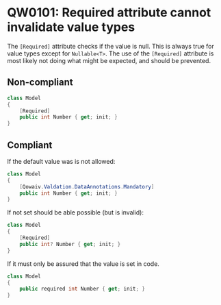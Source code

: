# QW0101: Required attribute cannot invalidate value types

The `[Required]` attribute checks if the value is null. This is always true
for value types except for `Nullable<T>`. The use of the `[Required]` attribute
is most likely not doing what might be expected, and should be prevented.

## Non-compliant
``` C#
class Model
{
    [Required]
    public int Number { get; init; }
}
```

## Compliant
If the default value was is not allowed:
``` C#
class Model
{
    [Qowaiv.Valdation.DataAnnotations.Mandatory]
    public int Number { get; init; }
}
````

If not set should be able possible (but is invalid):
``` C#
class Model
{
    [Required]
    public int? Number { get; init; }
}
````

If it must only be assured that the value is set in code.
``` C#
class Model
{
    public required int Number { get; init; }
}
````
